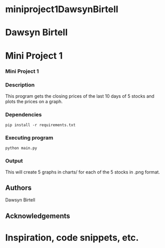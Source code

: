 # miniproject1DawsynBirtell
# Dawsyn Birtell
# Mini Project 1


### Mini Project 1

### Description
This program gets the closing prices of the last 10 days of 5 stocks and plots the prices on a graph.


### Dependencies

```
pip install -r requirements.txt
```

### Executing program
```
python main.py 
```



### Output
This will create 5 graphs in charts/ for each of the 5 stocks in .png format. 

## Authors

Dawsyn Birtell

## Acknowledgements


# Inspiration, code snippets, etc.
